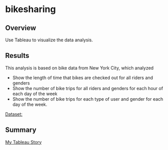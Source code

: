 # bikesharing

## Overview
Use Tableau to visualize the data analysis.

## Results
This analysis is based on bike data from New York City, which analyzed
- Show the length of time that bikes are checked out for all riders and genders
- Show the number of bike trips for all riders and genders for each hour of each day of the week
- Show the number of bike trips for each type of user and gender for each day of the week.

[Dataset: ](https://s3.amazonaws.com/tripdata/index.html)

## Summary

[My Tableau Story](https://public.tableau.com/app/profile/yuan.li6155/viz/Bikesharing_16650874345600/Story1?publish=yes)